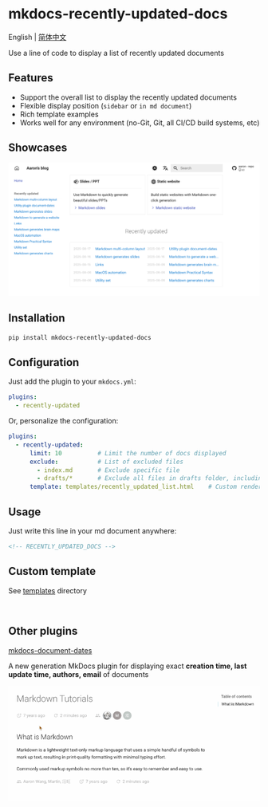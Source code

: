 # mkdocs-recently-updated-docs

English | [简体中文](README_zh.md)



Use a line of code to display a list of recently updated documents

## Features

- Support the overall list to display the recently updated documents
- Flexible display position (`sidebar` or `in md document`)
- Rich template examples
- Works well for any environment (no-Git, Git, all CI/CD build systems, etc)

## Showcases

![recently-updated](recently-updated.png)

## Installation

```bash
pip install mkdocs-recently-updated-docs
```

## Configuration

Just add the plugin to your `mkdocs.yml`:

```yaml
plugins:
  - recently-updated
```

Or, personalize the configuration:

```yaml
plugins:
  - recently-updated:
      limit: 10          # Limit the number of docs displayed
      exclude:           # List of excluded files
        - index.md       # Exclude specific file
        - drafts/*       # Exclude all files in drafts folder, including subfolders
      template: templates/recently_updated_list.html    # Custom rendering template
```

## Usage

Just write this line in your md document anywhere:

```markdown
<!-- RECENTLY_UPDATED_DOCS -->
```

## Custom template

See [templates](https://github.com/jaywhj/mkdocs-recently-updated-docs/tree/main/mkdocs_recently_updated_docs/templates) directory

<br />

## Other plugins

[mkdocs-document-dates](https://github.com/jaywhj/mkdocs-document-dates)

A new generation MkDocs plugin for displaying exact **creation time, last update time, authors, email** of documents

![render](render.gif)
